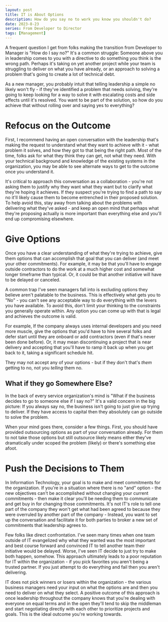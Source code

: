 ```yaml
---
layout: post
title: IT is About Options
description: How do you say no to work you know you shouldn't do?
date: 2023-8-23
series: From Developer to Director
tags: [Management]
---
```


A frequent question I get from folks making the transition from Developer to Manager is "How do I say no?"  It's a common struggle: Someone above you in leadership comes to you with a directive to do something you think is the wrong path.  Perhaps it's taking on yet another project while your team is struggling to deliver on what you have already, or an approach to solving a problem that's going to create a lot of technical debt.

As a new manager, you probably intuit that telling leadership a simple no likely won't fly - if they've identified a problem that needs solving, they're going to keep looking for a way to solve it with escalating costs and side effects until it's resolved.  You want to be part of the solution, so how do you achieve that without rolling over and saying yes to everything?

# Refocus on the Outcome

First, I recommend having an open conversation with the leadership that's making the request to understand what they want to achieve with it - what problem it solves, and how they got to that being the right path.  Most of the time, folks ask for what they think they can get, not what they need.  With your technical background and knowledge of the existing systems in the organization, you may be able to see alternate ways to get to the outcome once you understand it.

It's critical to approach this conversation as a collaboration - you're not asking them to justify why they want what they want but to clarify what they're hoping it achieves.  If they suspect you're trying to find a path to say no it'll likely cause them to become entrenched in their proposed solution.  To help avoid this, stay away from talking about the problems with delivering what they've asked - and keep an open mind that perhaps what they're proposing actually is more important than everything else and you'll end up compromising elsewhere.

# Give Options

Once you have a clear understanding of what they're trying to achieve, give them options that can accomplish that goal that you can deliver (and meet your other commitments).  For example, it may be that you'll have to engage outside contractors to do the work at a much higher cost and somewhat longer timeframe than typical.  Or, it could be that another initiative will have to be delayed or canceled.  

A common trap I've seen managers fall into is excluding options they believe aren't palatable to the business. This is effectively what gets you to "No" - you can't see any acceptable way to do everything with the levers you have available.  To avoid this, don't limit your thinking to the constraints you generally operate within.  Any option you can come up with that is legal and achieves the outcome is valid.

For example, If the company always uses internal developers and you need more muscle, give the options that you'd have to hire several folks and defer start until they are onboard or add contractors (even if that's never been done before).  Or, it may mean discontinuing a project that is near delivery and accepting that you'll have to ramp it back up when you get back to it, taking a significant schedule hit.  

They may not accept any of your options - but if they don't that's _them_ getting to no, not you _telling_ them no.

## What if they go Somewhere Else?

In the back of every service organization's mind is "What if the business decides to go to someone else if I say no?"  It's a valid concern in the big picture: If you always say no, the business isn't going to just give up trying to deliver.  If they have access to capital then they absolutely can go outside to solve the problem.  

When your mind goes there, consider a few things.  First, you should have provided outsourcing options as part of your conversation already.  For them to not take those options but still outsource likely means either they've dramatically under scoped the problem (likely) or there's something else afoot.

# Push the Decisions to Them

In Information Technology, your goal is to make and meet commitments for the organization.  If you're in a situation where there is no "and" option - the new objectives can't be accomplished without changing your current commitments - then make it clear you'll be needing them to communicate and get buy in for changing those commitments.  It's not IT's role to tell one part of the company they won't get what had been agreed to because they were overruled by another part of the company - Instead, you want to set up the conversation and facilitate it for both parties to broker a new set of commitments that leadership agrees to.

Few folks like direct confrontation. I've seen many times when one team outside of IT evangelized why what they wanted was the most important and best course forward and convinced IT to tell another team their initiative would be delayed.  Worse, I've seen IT decide to just try to make both happen, somehow.  This approach ultimately leads to a poor reputation for IT within the organization - if you pick favorites you aren't being a trusted partner.  If you just attempt to do everything and fail then you aren't delivering.

IT does not pick winners or losers within the organization - the various business managers need your input on what the options are and then you need to deliver on what they select.  A positive outcome of this approach is once leadership throughout the company knows that you're dealing with everyone on equal terms and in the open they'll tend to skip the middleman and start negotiating directly with each other to prioritize projects and goals.  This is the ideal outcome you're working towards.